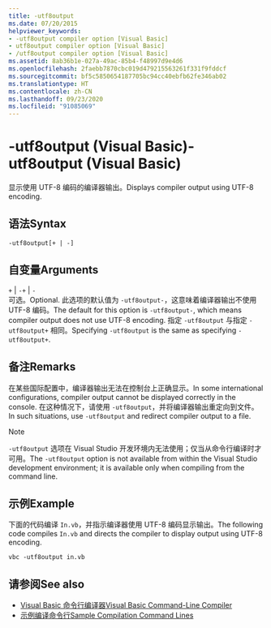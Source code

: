 ```yaml
---
title: -utf8output
ms.date: 07/20/2015
helpviewer_keywords:
- -utf8output compiler option [Visual Basic]
- utf8output compiler option [Visual Basic]
- /utf8output compiler option [Visual Basic]
ms.assetid: 8ab36b1e-027a-49ac-85b4-f48997d9e4d6
ms.openlocfilehash: 2faebb7870cbc019d479215563261f331f9fddcf
ms.sourcegitcommit: bf5c5850654187705bc94cc40ebfb62fe346ab02
ms.translationtype: HT
ms.contentlocale: zh-CN
ms.lasthandoff: 09/23/2020
ms.locfileid: "91085069"
---
```

# <a name="-utf8output-visual-basic"></a><span data-ttu-id="9863c-102">-utf8output (Visual Basic)</span><span class="sxs-lookup"><span data-stu-id="9863c-102">-utf8output (Visual Basic)</span></span>

<span data-ttu-id="9863c-103">显示使用 UTF-8 编码的编译器输出。</span><span class="sxs-lookup"><span data-stu-id="9863c-103">Displays compiler output using UTF-8 encoding.</span></span>  
  
## <a name="syntax"></a><span data-ttu-id="9863c-104">语法</span><span class="sxs-lookup"><span data-stu-id="9863c-104">Syntax</span></span>  
  
```console  
-utf8output[+ | -]  
```  
  
## <a name="arguments"></a><span data-ttu-id="9863c-105">自变量</span><span class="sxs-lookup"><span data-stu-id="9863c-105">Arguments</span></span>  

 <span data-ttu-id="9863c-106">`+` &#124; `-`</span><span class="sxs-lookup"><span data-stu-id="9863c-106">`+` &#124; `-`</span></span>  
 <span data-ttu-id="9863c-107">可选。</span><span class="sxs-lookup"><span data-stu-id="9863c-107">Optional.</span></span> <span data-ttu-id="9863c-108">此选项的默认值为 `-utf8output-`，这意味着编译器输出不使用 UTF-8 编码。</span><span class="sxs-lookup"><span data-stu-id="9863c-108">The default for this option is `-utf8output-`, which means compiler output does not use UTF-8 encoding.</span></span> <span data-ttu-id="9863c-109">指定 `-utf8output` 与指定 `-utf8output+` 相同。</span><span class="sxs-lookup"><span data-stu-id="9863c-109">Specifying `-utf8output` is the same as specifying `-utf8output+`.</span></span>  
  
## <a name="remarks"></a><span data-ttu-id="9863c-110">备注</span><span class="sxs-lookup"><span data-stu-id="9863c-110">Remarks</span></span>  

 <span data-ttu-id="9863c-111">在某些国际配置中，编译器输出无法在控制台上正确显示。</span><span class="sxs-lookup"><span data-stu-id="9863c-111">In some international configurations, compiler output cannot be displayed correctly in the console.</span></span> <span data-ttu-id="9863c-112">在这种情况下，请使用 `-utf8output`，并将编译器输出重定向到文件。</span><span class="sxs-lookup"><span data-stu-id="9863c-112">In such situations, use `-utf8output` and redirect compiler output to a file.</span></span>  
  
> [!NOTE]
> <span data-ttu-id="9863c-113">`-utf8output` 选项在 Visual Studio 开发环境内无法使用；仅当从命令行编译时才可用。</span><span class="sxs-lookup"><span data-stu-id="9863c-113">The `-utf8output` option is not available from within the Visual Studio development environment; it is available only when compiling from the command line.</span></span>  
  
## <a name="example"></a><span data-ttu-id="9863c-114">示例</span><span class="sxs-lookup"><span data-stu-id="9863c-114">Example</span></span>  

 <span data-ttu-id="9863c-115">下面的代码编译 `In.vb`，并指示编译器使用 UTF-8 编码显示输出。</span><span class="sxs-lookup"><span data-stu-id="9863c-115">The following code compiles `In.vb` and directs the compiler to display output using UTF-8 encoding.</span></span>  
  
```console  
vbc -utf8output in.vb  
```  
  
## <a name="see-also"></a><span data-ttu-id="9863c-116">请参阅</span><span class="sxs-lookup"><span data-stu-id="9863c-116">See also</span></span>

- [<span data-ttu-id="9863c-117">Visual Basic 命令行编译器</span><span class="sxs-lookup"><span data-stu-id="9863c-117">Visual Basic Command-Line Compiler</span></span>](index.md)
- [<span data-ttu-id="9863c-118">示例编译命令行</span><span class="sxs-lookup"><span data-stu-id="9863c-118">Sample Compilation Command Lines</span></span>](sample-compilation-command-lines.md)
